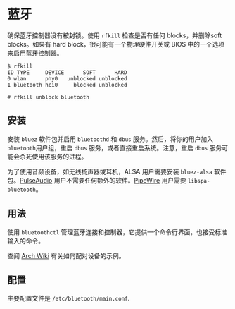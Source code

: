 # 蓝牙

确保蓝牙控制器没有被封锁。使用 `rfkill` 检查是否有任何 blocks，并删除soft blocks。如果有 hard block，很可能有一个物理硬件开关或 BIOS 中的一个选项来启用蓝牙控制器。

```
$ rfkill
ID TYPE     DEVICE      SOFT      HARD
0 wlan      phy0   unblocked unblocked
1 bluetooth hci0     blocked unblocked

# rfkill unblock bluetooth
```

## 安装

安装 `bluez` 软件包并启用 `bluetoothd` 和 `dbus` 服务。然后，将你的用户加入 `bluetooth`用户组，重启 `dbus` 服务，或者直接重启系统。注意，重启 `dbus` 服务可能会杀死使用该服务的进程。

为了使用音频设备，如无线扬声器或耳机，ALSA 用户需要安装 `bluez-alsa` 软件包。[PulseAudio](./media/pulseaudio.md) 用户不需要任何额外的软件。[PipeWire](./media/pipewire.md) 用户需要 `libspa-bluetooth`。

## 用法

使用 `bluetoothctl` 管理蓝牙连接和控制器，它提供一个命令行界面，也接受标准输入的命令。

查阅 [Arch Wiki](https://wiki.archlinux.org/index.php/Bluetooth#Pairing) 有关如何配对设备的示例。 

## 配置

主要配置文件是 `/etc/bluetooth/main.conf`.
